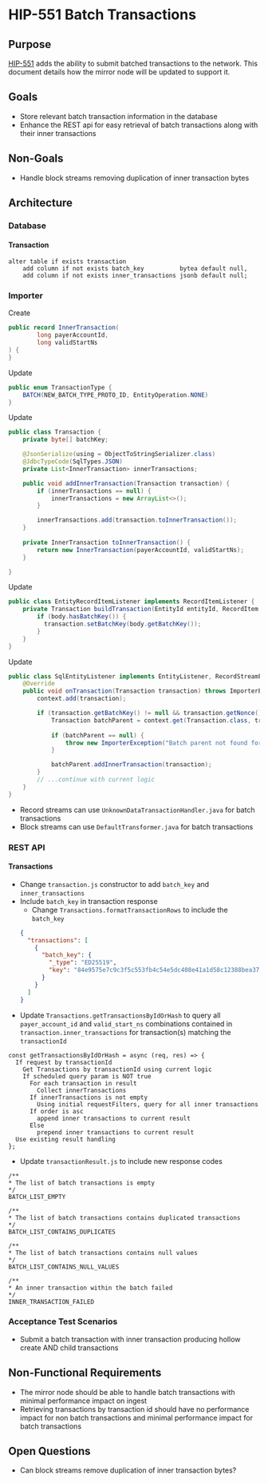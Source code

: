 # HIP-551 Batch Transactions

## Purpose

[HIP-551](https://hips.hedera.com/hip/hip-551) adds the ability to submit batched transactions to the network.
This document details how the mirror node will be updated to support it.

## Goals

- Store relevant batch transaction information in the database
- Enhance the REST api for easy retrieval of batch transactions along with their inner transactions

## Non-Goals

- Handle block streams removing duplication of inner transaction bytes

## Architecture

### Database

#### Transaction

```postgresql
alter table if exists transaction
    add column if not exists batch_key          bytea default null,
    add column if not exists inner_transactions jsonb default null;
```

### Importer

Create

```java
public record InnerTransaction(
        long payerAccountId,
        long validStartNs
) {
}
```

Update

```java
public enum TransactionType {
    BATCH(NEW_BATCH_TYPE_PROTO_ID, EntityOperation.NONE)
}
```

Update

```java
public class Transaction {
    private byte[] batchKey;

    @JsonSerialize(using = ObjectToStringSerializer.class)
    @JdbcTypeCode(SqlTypes.JSON)
    private List<InnerTransaction> innerTransactions;

    public void addInnerTransaction(Transaction transaction) {
        if (innerTransactions == null) {
            innerTransactions = new ArrayList<>();
        }

        innerTransactions.add(transaction.toInnerTransaction());
    }
    
    private InnerTransaction toInnerTransaction() {
        return new InnerTransaction(payerAccountId, validStartNs);
    }

}
```

Update

```java
public class EntityRecordItemListener implements RecordItemListener {
    private Transaction buildTransaction(EntityId entityId, RecordItem recordItem) {
        if (body.hasBatchKey()) {
          transaction.setBatchKey(body.getBatchKey());
        }
    }
}
```

Update

```java
public class SqlEntityListener implements EntityListener, RecordStreamFileListener {
    @Override
    public void onTransaction(Transaction transaction) throws ImporterException {
        context.add(transaction);

        if (transaction.getBatchKey() != null && transaction.getNonce() == 0) {
            Transaction batchParent = context.get(Transaction.class, transaction.getParentConsensus());
            
            if (batchParent == null) {
                throw new ImporterException("Batch parent not found for transaction: " + transaction.getConsensusTimestamp());
            }

            batchParent.addInnerTransaction(transaction);
        }
        // ...continue with current logic
    }
}
```

- Record streams can use `UnknownDataTransactionHandler.java` for batch transactions
- Block streams can use `DefaultTransformer.java` for batch transactions

### REST API

#### Transactions

- Change `transaction.js` constructor to add `batch_key` and `inner_transactions`
- Include `batch_key` in transaction response
    - Change `Transactions.formatTransactionRows` to include the `batch_key`
  ```json
  {
    "transactions": [
      {
        "batch_key": {
          "_type": "ED25519",
          "key": "84e9575e7c9c3f5c553fb4c54e5dc408e41a1d58c12388bea37d7d7365320f6f"
        }
      }
    ]
  }
  ```
- Update `Transactions.getTransactionsByIdOrHash` to query all `payer_account_id` and `valid_start_ns` combinations
  contained in `transaction.inner_transactions` for transaction(s) matching the `transactionId`

```psudo
const getTransactionsByIdOrHash = async (req, res) => {
  If request by transactionId
    Get Transactions by transactionId using current logic
    If scheduled query param is NOT true
      For each transaction in result
        Collect innerTransactions
      If innerTransactions is not empty
        Using initial requestFilters, query for all inner transactions
      If order is asc
        append inner transactions to current result
      Else
        prepend inner transactions to current result
  Use existing result handling
};
```

- Update `transactionResult.js` to include new response codes

```psudo
/**
* The list of batch transactions is empty
*/
BATCH_LIST_EMPTY

/**
* The list of batch transactions contains duplicated transactions
*/
BATCH_LIST_CONTAINS_DUPLICATES

/**
* The list of batch transactions contains null values
*/
BATCH_LIST_CONTAINS_NULL_VALUES

/**
* An inner transaction within the batch failed
*/
INNER_TRANSACTION_FAILED
```

### Acceptance Test Scenarios

- Submit a batch transaction with inner transaction producing hollow create AND child transactions

## Non-Functional Requirements

- The mirror node should be able to handle batch transactions with minimal performance impact on ingest
- Retrieving transactions by transaction id should have no performance impact for non batch transactions and minimal
  performance impact for batch transactions

## Open Questions

- Can block streams remove duplication of inner transaction bytes?

